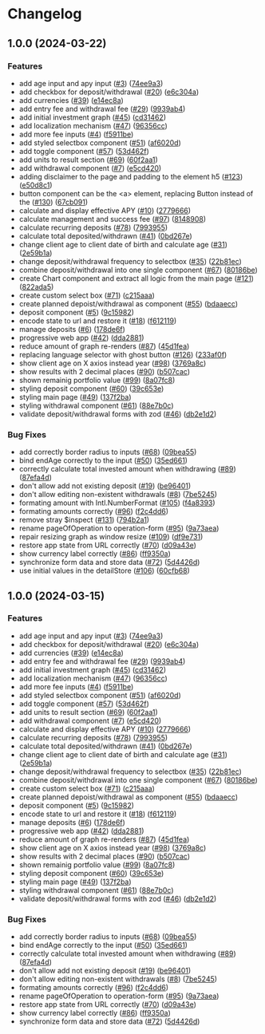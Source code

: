 # Changelog

## 1.0.0 (2024-03-22)


### Features

* add age input and apy input ([#3](https://github.com/vojtechsimetka/planuj.finance/issues/3)) ([74ee9a3](https://github.com/vojtechsimetka/planuj.finance/commit/74ee9a3fd15013388559da4e250f8b1b41bedbca))
* add checkbox for deposit/withdrawal ([#20](https://github.com/vojtechsimetka/planuj.finance/issues/20)) ([e6c304a](https://github.com/vojtechsimetka/planuj.finance/commit/e6c304af8d4639abf72288d3c7d38af56137bf24))
* add currencies ([#39](https://github.com/vojtechsimetka/planuj.finance/issues/39)) ([e14ec8a](https://github.com/vojtechsimetka/planuj.finance/commit/e14ec8a8ef0f926e5296bda86e50616d59fc843c))
* add entry fee and withdrawal fee ([#29](https://github.com/vojtechsimetka/planuj.finance/issues/29)) ([9939ab4](https://github.com/vojtechsimetka/planuj.finance/commit/9939ab4ee6ea00cca7d3b1753396202474349b65))
* add initial investment graph ([#45](https://github.com/vojtechsimetka/planuj.finance/issues/45)) ([cd31462](https://github.com/vojtechsimetka/planuj.finance/commit/cd3146237a4c04d5b280afcb46ef0e82021fb9b2))
* add localization mechanism ([#47](https://github.com/vojtechsimetka/planuj.finance/issues/47)) ([96356cc](https://github.com/vojtechsimetka/planuj.finance/commit/96356cca4c9b1840a74bf9360f1008e2615ec955))
* add more fee inputs ([#4](https://github.com/vojtechsimetka/planuj.finance/issues/4)) ([f5911be](https://github.com/vojtechsimetka/planuj.finance/commit/f5911bee1f6d0702cf69458115156a0b3239039c))
* add styled selectbox component ([#51](https://github.com/vojtechsimetka/planuj.finance/issues/51)) ([af6020d](https://github.com/vojtechsimetka/planuj.finance/commit/af6020dba3d7e344a07d90c610369f087fa88b66))
* add toggle component ([#57](https://github.com/vojtechsimetka/planuj.finance/issues/57)) ([53d462f](https://github.com/vojtechsimetka/planuj.finance/commit/53d462fa7a349d6e58a53d783267c5e141f1e6ea))
* add units to result section ([#69](https://github.com/vojtechsimetka/planuj.finance/issues/69)) ([60f2aa1](https://github.com/vojtechsimetka/planuj.finance/commit/60f2aa1f930e77fc9d29221ad220986db0dc8a54))
* add withdrawal component ([#7](https://github.com/vojtechsimetka/planuj.finance/issues/7)) ([e5cd420](https://github.com/vojtechsimetka/planuj.finance/commit/e5cd420deb0798d73494e5f98181b1850712137b))
* adding disclaimer to the page and padding to the element h5 ([#123](https://github.com/vojtechsimetka/planuj.finance/issues/123)) ([e50d8c1](https://github.com/vojtechsimetka/planuj.finance/commit/e50d8c1555399e56ec0e79d64bec26a236c005f7))
* button component can be the &lt;a&gt; element, replacing Button instead of the <a> ([#130](https://github.com/vojtechsimetka/planuj.finance/issues/130)) ([67cb091](https://github.com/vojtechsimetka/planuj.finance/commit/67cb091ff4043b0cdea8b221c480d35b15a05df6))
* calculate and display effective APY ([#10](https://github.com/vojtechsimetka/planuj.finance/issues/10)) ([2779666](https://github.com/vojtechsimetka/planuj.finance/commit/27796669cc1994b040ab9d00b8cc08fd64325468))
* calculate management and success fee ([#97](https://github.com/vojtechsimetka/planuj.finance/issues/97)) ([8148908](https://github.com/vojtechsimetka/planuj.finance/commit/8148908c154f0966390c3023919492a6ec92a916))
* calculate recurring deposits ([#78](https://github.com/vojtechsimetka/planuj.finance/issues/78)) ([7993955](https://github.com/vojtechsimetka/planuj.finance/commit/7993955801da7d1cb683ee1cf610a1bca833932d))
* calculate total deposited/withdrawn ([#41](https://github.com/vojtechsimetka/planuj.finance/issues/41)) ([0bd267e](https://github.com/vojtechsimetka/planuj.finance/commit/0bd267e458bf29ca91ea5d744c6169faeaf59115))
* change client age to client date of birth and calculate age ([#31](https://github.com/vojtechsimetka/planuj.finance/issues/31)) ([2e59b1a](https://github.com/vojtechsimetka/planuj.finance/commit/2e59b1a0babca27007cb98278dc8184e137ba58b))
* change deposit/withdrawal frequency to selectbox ([#35](https://github.com/vojtechsimetka/planuj.finance/issues/35)) ([22b81ec](https://github.com/vojtechsimetka/planuj.finance/commit/22b81ec553319738695ae1bd30b983c0d673faab))
* combine deposit/withdrawal into one single component ([#67](https://github.com/vojtechsimetka/planuj.finance/issues/67)) ([80186be](https://github.com/vojtechsimetka/planuj.finance/commit/80186be99f0bddb8041cbcf0ae20bfb41723de98))
* create Chart component and extract all logic from the main page ([#121](https://github.com/vojtechsimetka/planuj.finance/issues/121)) ([822ada5](https://github.com/vojtechsimetka/planuj.finance/commit/822ada5dab997f861331b6cda22dc48533feb8d1))
* create custom select box ([#71](https://github.com/vojtechsimetka/planuj.finance/issues/71)) ([c215aaa](https://github.com/vojtechsimetka/planuj.finance/commit/c215aaafdf1d32f33f9c5097579a95a314e86f73))
* create planned depoist/withdrawal as component ([#55](https://github.com/vojtechsimetka/planuj.finance/issues/55)) ([bdaaecc](https://github.com/vojtechsimetka/planuj.finance/commit/bdaaecce98e245daafc19ffb2edc80673d6876d3))
* deposit component ([#5](https://github.com/vojtechsimetka/planuj.finance/issues/5)) ([9c15982](https://github.com/vojtechsimetka/planuj.finance/commit/9c1598237780569a415f1f7362c81051fd1aae65))
* encode state to url and restore it ([#18](https://github.com/vojtechsimetka/planuj.finance/issues/18)) ([f612119](https://github.com/vojtechsimetka/planuj.finance/commit/f6121191ed447d46535638d4814de812e8dc3de8))
* manage deposits ([#6](https://github.com/vojtechsimetka/planuj.finance/issues/6)) ([178de6f](https://github.com/vojtechsimetka/planuj.finance/commit/178de6f1a5cc9415be2ee6362472ef48240fcdbd))
* progressive web app ([#42](https://github.com/vojtechsimetka/planuj.finance/issues/42)) ([dda2881](https://github.com/vojtechsimetka/planuj.finance/commit/dda2881a3e9bf9c1dbcbd61162382212a06879c7))
* reduce amount of graph re-renders ([#87](https://github.com/vojtechsimetka/planuj.finance/issues/87)) ([45d1fea](https://github.com/vojtechsimetka/planuj.finance/commit/45d1fea3f4e58cf30a0ac20ccf51786bad0bd17d))
* replacing language selector with ghost button ([#126](https://github.com/vojtechsimetka/planuj.finance/issues/126)) ([233af0f](https://github.com/vojtechsimetka/planuj.finance/commit/233af0f68f95ada06b76e756310371d04563f3b5))
* show client age on X axios instead year ([#98](https://github.com/vojtechsimetka/planuj.finance/issues/98)) ([3769a8c](https://github.com/vojtechsimetka/planuj.finance/commit/3769a8ca721e8cedc7ecb5a232b8921b2e9af1ad))
* show results with 2 decimal places ([#90](https://github.com/vojtechsimetka/planuj.finance/issues/90)) ([b507cac](https://github.com/vojtechsimetka/planuj.finance/commit/b507cac88df210f2fad1cdd5a88968dab8a299db))
* shown remainig portfolio value ([#99](https://github.com/vojtechsimetka/planuj.finance/issues/99)) ([8a07fc8](https://github.com/vojtechsimetka/planuj.finance/commit/8a07fc8fdf6addab63f7f6fea5e7b31a65fb23d4))
* styling deposit component ([#60](https://github.com/vojtechsimetka/planuj.finance/issues/60)) ([39c653e](https://github.com/vojtechsimetka/planuj.finance/commit/39c653ef3b9c5444d06e560e44c821006a511ac9))
* styling main page ([#49](https://github.com/vojtechsimetka/planuj.finance/issues/49)) ([137f2ba](https://github.com/vojtechsimetka/planuj.finance/commit/137f2ba8aab03d57c0cf78aa6a5b8f6a72cfdfd7))
* styling withdrawal component ([#61](https://github.com/vojtechsimetka/planuj.finance/issues/61)) ([88e7b0c](https://github.com/vojtechsimetka/planuj.finance/commit/88e7b0c55b4375b72e5cd4d56b414070605ca523))
* validate deposit/withdrawal forms with zod ([#46](https://github.com/vojtechsimetka/planuj.finance/issues/46)) ([db2e1d2](https://github.com/vojtechsimetka/planuj.finance/commit/db2e1d26b5c10322fb0f19bac49811d372bd9871))


### Bug Fixes

* add correctly border radius to inputs ([#68](https://github.com/vojtechsimetka/planuj.finance/issues/68)) ([09bea55](https://github.com/vojtechsimetka/planuj.finance/commit/09bea558b7355fa86cf613cb41b8b4d6dbe3b76d))
* bind endAge correctly to the input ([#50](https://github.com/vojtechsimetka/planuj.finance/issues/50)) ([35ed661](https://github.com/vojtechsimetka/planuj.finance/commit/35ed66101211abc07a087aa64d90d32f6509dab2))
* correctly calculate total invested amount when withdrawing ([#89](https://github.com/vojtechsimetka/planuj.finance/issues/89)) ([87efa4d](https://github.com/vojtechsimetka/planuj.finance/commit/87efa4d9eb8482887c4308ac7d4ba84bbae27336))
* don't allow add not existing deposit ([#19](https://github.com/vojtechsimetka/planuj.finance/issues/19)) ([be96401](https://github.com/vojtechsimetka/planuj.finance/commit/be96401e7599c04bd64f8adc4764a30a564b5a0e))
* don't allow editing non-existent withdrawals ([#8](https://github.com/vojtechsimetka/planuj.finance/issues/8)) ([7be5245](https://github.com/vojtechsimetka/planuj.finance/commit/7be5245e71c012de929d411fccef7a39c5711f71))
* formating amount with Intl.NumberFormat ([#105](https://github.com/vojtechsimetka/planuj.finance/issues/105)) ([f4a8393](https://github.com/vojtechsimetka/planuj.finance/commit/f4a8393bd14a6ede77ca60a273c1f5b63345cc4e))
* formating amounts correctly ([#96](https://github.com/vojtechsimetka/planuj.finance/issues/96)) ([f2c4dd6](https://github.com/vojtechsimetka/planuj.finance/commit/f2c4dd616f3425d90ddae270d0009eb130ec61cc))
* remove stray $inspect ([#131](https://github.com/vojtechsimetka/planuj.finance/issues/131)) ([794b2a1](https://github.com/vojtechsimetka/planuj.finance/commit/794b2a1f7327313b9c3468d3b715becb85fa42d5))
* rename pageOfOperation to operation-form ([#95](https://github.com/vojtechsimetka/planuj.finance/issues/95)) ([9a73aea](https://github.com/vojtechsimetka/planuj.finance/commit/9a73aead9b22eb9c95f16227db4182addd57a3cf))
* repair resizing graph as window resize ([#109](https://github.com/vojtechsimetka/planuj.finance/issues/109)) ([df9e731](https://github.com/vojtechsimetka/planuj.finance/commit/df9e731064d40d02476fbbf6145dd64c62420112))
* restore app state from URL correctly ([#70](https://github.com/vojtechsimetka/planuj.finance/issues/70)) ([d09a43e](https://github.com/vojtechsimetka/planuj.finance/commit/d09a43e60617a3d52aba86ad6d5d7866de27e061))
* show currency label correctly ([#86](https://github.com/vojtechsimetka/planuj.finance/issues/86)) ([ff9350a](https://github.com/vojtechsimetka/planuj.finance/commit/ff9350a8b2ee43b8ec54b005204ed71467c888e3))
* synchronize form data and store data ([#72](https://github.com/vojtechsimetka/planuj.finance/issues/72)) ([5d4426d](https://github.com/vojtechsimetka/planuj.finance/commit/5d4426d93df17c98c3d9d336cffe0ea3c963989e))
* use initial values in the detailStore ([#106](https://github.com/vojtechsimetka/planuj.finance/issues/106)) ([60cfb68](https://github.com/vojtechsimetka/planuj.finance/commit/60cfb6829f24184e640ac6b2c29113166f28f259))

## 1.0.0 (2024-03-15)


### Features

* add age input and apy input ([#3](https://github.com/vojtechsimetka/investment-calculator/issues/3)) ([74ee9a3](https://github.com/vojtechsimetka/investment-calculator/commit/74ee9a3fd15013388559da4e250f8b1b41bedbca))
* add checkbox for deposit/withdrawal ([#20](https://github.com/vojtechsimetka/investment-calculator/issues/20)) ([e6c304a](https://github.com/vojtechsimetka/investment-calculator/commit/e6c304af8d4639abf72288d3c7d38af56137bf24))
* add currencies ([#39](https://github.com/vojtechsimetka/investment-calculator/issues/39)) ([e14ec8a](https://github.com/vojtechsimetka/investment-calculator/commit/e14ec8a8ef0f926e5296bda86e50616d59fc843c))
* add entry fee and withdrawal fee ([#29](https://github.com/vojtechsimetka/investment-calculator/issues/29)) ([9939ab4](https://github.com/vojtechsimetka/investment-calculator/commit/9939ab4ee6ea00cca7d3b1753396202474349b65))
* add initial investment graph ([#45](https://github.com/vojtechsimetka/investment-calculator/issues/45)) ([cd31462](https://github.com/vojtechsimetka/investment-calculator/commit/cd3146237a4c04d5b280afcb46ef0e82021fb9b2))
* add localization mechanism ([#47](https://github.com/vojtechsimetka/investment-calculator/issues/47)) ([96356cc](https://github.com/vojtechsimetka/investment-calculator/commit/96356cca4c9b1840a74bf9360f1008e2615ec955))
* add more fee inputs ([#4](https://github.com/vojtechsimetka/investment-calculator/issues/4)) ([f5911be](https://github.com/vojtechsimetka/investment-calculator/commit/f5911bee1f6d0702cf69458115156a0b3239039c))
* add styled selectbox component ([#51](https://github.com/vojtechsimetka/investment-calculator/issues/51)) ([af6020d](https://github.com/vojtechsimetka/investment-calculator/commit/af6020dba3d7e344a07d90c610369f087fa88b66))
* add toggle component ([#57](https://github.com/vojtechsimetka/investment-calculator/issues/57)) ([53d462f](https://github.com/vojtechsimetka/investment-calculator/commit/53d462fa7a349d6e58a53d783267c5e141f1e6ea))
* add units to result section ([#69](https://github.com/vojtechsimetka/investment-calculator/issues/69)) ([60f2aa1](https://github.com/vojtechsimetka/investment-calculator/commit/60f2aa1f930e77fc9d29221ad220986db0dc8a54))
* add withdrawal component ([#7](https://github.com/vojtechsimetka/investment-calculator/issues/7)) ([e5cd420](https://github.com/vojtechsimetka/investment-calculator/commit/e5cd420deb0798d73494e5f98181b1850712137b))
* calculate and display effective APY ([#10](https://github.com/vojtechsimetka/investment-calculator/issues/10)) ([2779666](https://github.com/vojtechsimetka/investment-calculator/commit/27796669cc1994b040ab9d00b8cc08fd64325468))
* calculate recurring deposits ([#78](https://github.com/vojtechsimetka/investment-calculator/issues/78)) ([7993955](https://github.com/vojtechsimetka/investment-calculator/commit/7993955801da7d1cb683ee1cf610a1bca833932d))
* calculate total deposited/withdrawn ([#41](https://github.com/vojtechsimetka/investment-calculator/issues/41)) ([0bd267e](https://github.com/vojtechsimetka/investment-calculator/commit/0bd267e458bf29ca91ea5d744c6169faeaf59115))
* change client age to client date of birth and calculate age ([#31](https://github.com/vojtechsimetka/investment-calculator/issues/31)) ([2e59b1a](https://github.com/vojtechsimetka/investment-calculator/commit/2e59b1a0babca27007cb98278dc8184e137ba58b))
* change deposit/withdrawal frequency to selectbox ([#35](https://github.com/vojtechsimetka/investment-calculator/issues/35)) ([22b81ec](https://github.com/vojtechsimetka/investment-calculator/commit/22b81ec553319738695ae1bd30b983c0d673faab))
* combine deposit/withdrawal into one single component ([#67](https://github.com/vojtechsimetka/investment-calculator/issues/67)) ([80186be](https://github.com/vojtechsimetka/investment-calculator/commit/80186be99f0bddb8041cbcf0ae20bfb41723de98))
* create custom select box ([#71](https://github.com/vojtechsimetka/investment-calculator/issues/71)) ([c215aaa](https://github.com/vojtechsimetka/investment-calculator/commit/c215aaafdf1d32f33f9c5097579a95a314e86f73))
* create planned depoist/withdrawal as component ([#55](https://github.com/vojtechsimetka/investment-calculator/issues/55)) ([bdaaecc](https://github.com/vojtechsimetka/investment-calculator/commit/bdaaecce98e245daafc19ffb2edc80673d6876d3))
* deposit component ([#5](https://github.com/vojtechsimetka/investment-calculator/issues/5)) ([9c15982](https://github.com/vojtechsimetka/investment-calculator/commit/9c1598237780569a415f1f7362c81051fd1aae65))
* encode state to url and restore it ([#18](https://github.com/vojtechsimetka/investment-calculator/issues/18)) ([f612119](https://github.com/vojtechsimetka/investment-calculator/commit/f6121191ed447d46535638d4814de812e8dc3de8))
* manage deposits ([#6](https://github.com/vojtechsimetka/investment-calculator/issues/6)) ([178de6f](https://github.com/vojtechsimetka/investment-calculator/commit/178de6f1a5cc9415be2ee6362472ef48240fcdbd))
* progressive web app ([#42](https://github.com/vojtechsimetka/investment-calculator/issues/42)) ([dda2881](https://github.com/vojtechsimetka/investment-calculator/commit/dda2881a3e9bf9c1dbcbd61162382212a06879c7))
* reduce amount of graph re-renders ([#87](https://github.com/vojtechsimetka/investment-calculator/issues/87)) ([45d1fea](https://github.com/vojtechsimetka/investment-calculator/commit/45d1fea3f4e58cf30a0ac20ccf51786bad0bd17d))
* show client age on X axios instead year ([#98](https://github.com/vojtechsimetka/investment-calculator/issues/98)) ([3769a8c](https://github.com/vojtechsimetka/investment-calculator/commit/3769a8ca721e8cedc7ecb5a232b8921b2e9af1ad))
* show results with 2 decimal places ([#90](https://github.com/vojtechsimetka/investment-calculator/issues/90)) ([b507cac](https://github.com/vojtechsimetka/investment-calculator/commit/b507cac88df210f2fad1cdd5a88968dab8a299db))
* shown remainig portfolio value ([#99](https://github.com/vojtechsimetka/investment-calculator/issues/99)) ([8a07fc8](https://github.com/vojtechsimetka/investment-calculator/commit/8a07fc8fdf6addab63f7f6fea5e7b31a65fb23d4))
* styling deposit component ([#60](https://github.com/vojtechsimetka/investment-calculator/issues/60)) ([39c653e](https://github.com/vojtechsimetka/investment-calculator/commit/39c653ef3b9c5444d06e560e44c821006a511ac9))
* styling main page ([#49](https://github.com/vojtechsimetka/investment-calculator/issues/49)) ([137f2ba](https://github.com/vojtechsimetka/investment-calculator/commit/137f2ba8aab03d57c0cf78aa6a5b8f6a72cfdfd7))
* styling withdrawal component ([#61](https://github.com/vojtechsimetka/investment-calculator/issues/61)) ([88e7b0c](https://github.com/vojtechsimetka/investment-calculator/commit/88e7b0c55b4375b72e5cd4d56b414070605ca523))
* validate deposit/withdrawal forms with zod ([#46](https://github.com/vojtechsimetka/investment-calculator/issues/46)) ([db2e1d2](https://github.com/vojtechsimetka/investment-calculator/commit/db2e1d26b5c10322fb0f19bac49811d372bd9871))


### Bug Fixes

* add correctly border radius to inputs ([#68](https://github.com/vojtechsimetka/investment-calculator/issues/68)) ([09bea55](https://github.com/vojtechsimetka/investment-calculator/commit/09bea558b7355fa86cf613cb41b8b4d6dbe3b76d))
* bind endAge correctly to the input ([#50](https://github.com/vojtechsimetka/investment-calculator/issues/50)) ([35ed661](https://github.com/vojtechsimetka/investment-calculator/commit/35ed66101211abc07a087aa64d90d32f6509dab2))
* correctly calculate total invested amount when withdrawing ([#89](https://github.com/vojtechsimetka/investment-calculator/issues/89)) ([87efa4d](https://github.com/vojtechsimetka/investment-calculator/commit/87efa4d9eb8482887c4308ac7d4ba84bbae27336))
* don't allow add not existing deposit ([#19](https://github.com/vojtechsimetka/investment-calculator/issues/19)) ([be96401](https://github.com/vojtechsimetka/investment-calculator/commit/be96401e7599c04bd64f8adc4764a30a564b5a0e))
* don't allow editing non-existent withdrawals ([#8](https://github.com/vojtechsimetka/investment-calculator/issues/8)) ([7be5245](https://github.com/vojtechsimetka/investment-calculator/commit/7be5245e71c012de929d411fccef7a39c5711f71))
* formating amounts correctly ([#96](https://github.com/vojtechsimetka/investment-calculator/issues/96)) ([f2c4dd6](https://github.com/vojtechsimetka/investment-calculator/commit/f2c4dd616f3425d90ddae270d0009eb130ec61cc))
* rename pageOfOperation to operation-form ([#95](https://github.com/vojtechsimetka/investment-calculator/issues/95)) ([9a73aea](https://github.com/vojtechsimetka/investment-calculator/commit/9a73aead9b22eb9c95f16227db4182addd57a3cf))
* restore app state from URL correctly ([#70](https://github.com/vojtechsimetka/investment-calculator/issues/70)) ([d09a43e](https://github.com/vojtechsimetka/investment-calculator/commit/d09a43e60617a3d52aba86ad6d5d7866de27e061))
* show currency label correctly ([#86](https://github.com/vojtechsimetka/investment-calculator/issues/86)) ([ff9350a](https://github.com/vojtechsimetka/investment-calculator/commit/ff9350a8b2ee43b8ec54b005204ed71467c888e3))
* synchronize form data and store data ([#72](https://github.com/vojtechsimetka/investment-calculator/issues/72)) ([5d4426d](https://github.com/vojtechsimetka/investment-calculator/commit/5d4426d93df17c98c3d9d336cffe0ea3c963989e))
